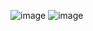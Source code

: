 ![image](https://github.com/user-attachments/assets/ef73fabd-91e2-49be-8723-e186703631d4)
![image](https://github.com/user-attachments/assets/72590ae3-bc09-47e4-8951-3bedab22fa3d)
